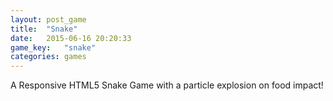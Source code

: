 ```yaml
---
layout: post_game
title:  "Snake"
date:   2015-06-16 20:20:33
game_key:   "snake"
categories: games
---
```


A Responsive HTML5 Snake Game with a particle explosion on food impact!